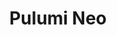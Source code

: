 ---
title: "Pulumi Neo"
layout: neo
aliases: ["/neo"]

meta_title: "Pulumi Neo"
meta_desc: "You're Invited: Meet Neo, Your Newest Platform Engineer"
meta_image: /images/product/neo-meta.png

why_neo:
  title: Why Pulumi Neo?
  description: Pulumi Neo eliminates the trade-off between hiring 5-10 additional platform engineers and accepting infrastructure bottlenecks. Platform engineering teams amplify their expertise with AI that understands your environment, while maintaining full control over governance and operational standards within existing frameworks.
  benefits:
    - title: Infrastructure Velocity
      description: Handle complex operations in minutes, not hours, with natural language delegation and enterprise-grade automation.
      icon: rocketship
      color: salmon
    - title: Governance First
      description: Every job is automatically aligned with your existing policies, approval workflows, and compliance requirements.
      icon: security
      color: blue
    - title: Expert-Level Intelligence
      description: Built on 8+ years of infrastructure intelligence with deep understanding of dependencies, constraints, and multi-cloud operations.
      icon: abstract-shapes
      color: yellow
    - title: Full Lifecycle Management
      description: "\"Our goal has always been to minimize the time it takes an engineer to go from an idea to an experiment in production. We're excited to see Pulumi pushing automation further.\" — Jk Jensen, Team Lead at Mysten Labs"
      icon: cycle
      color: fuchsia
    - title: Seamless Integration
      description: Works within your familiar Pulumi development experience with graduated autonomy as you build confidence.
      icon: team
      color: violet

demo_video:
    title: Unveiling Neo – Your Newest Platform Engineer
    subtitle: Breaking news from Pulumi – platform engineering is about to change.
    videoID: 9GB9M2l1OgY

building_blocks:
  title: "What is Pulumi Neo?"
  items:
    - header: Scale Infrastructure Operations Through Intelligent Automation
      subheader: "Neo amplifies your platform engineering expertise:"
      body:
        - "**Natural Language Interface**:  Delegate complex tasks in plain English - \"Neo, upgrade all Kubernetes clusters to latest stable version.\""
        - "**Templates**: Deep knowledge of your infrastructure context, dependencies, and organizational policies."
        - "**Policy Remediation**: Automatically resolve compliance violations while maintaining comprehensive audit trails."
        - "**Infrastructure Onboarding**:  Transfer team knowledge through guided automation workflows."
        - "**Enterprise Governance**: 100% policy compliance with approval workflows and operational transparency."
      graphic: /images/product/pulumi-neo-tasks.png

learn:
    title: Get Started
    items:
        - title: Stop Being the Infrastructure Bottleneck
          description: Pulumi Neo is purpose-built infrastructure intelligence that multiplies your team's capacity without sacrificing governance. Transform operational bottlenecks into strategic advantages with AI that understands your environment.
          buttons:
            - link: https://www.youtube.com/watch?v=9GB9M2l1OgY
              type: primary
              action: Meet Neo
        - title: Learn More
          description: Discover how Neo transforms platform engineering operations
          buttons:
            - link: /docs/iac/neo/
              type: secondary
              action: Neo Documentation
---